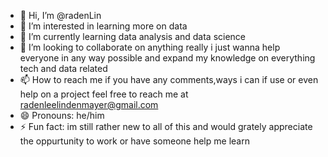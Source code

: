 - 👋 Hi, I’m @radenLin
- 👀 I’m interested in learning more on data      
- 🌱 I’m currently learning data analysis and data science
- 💞️ I’m looking to collaborate on anything really i just wanna help everyone in any way possible and expand my knowledge on everything tech and data related
- 📫 How to reach me if you have any comments,ways i can if use or even help on a project feel free to reach me at radenleelindenmayer@gmail.com             
- 😄 Pronouns: he/him
- ⚡ Fun fact: im still rather new to all of this and would grately appreciate the oppurtunity to work or have someone help me learn

<!---
radenLin/radenLin is a ✨ special ✨ repository because its `README.md` (this file) appears on your GitHub profile.
You can click the Preview link to take a look at your changes.
--->
